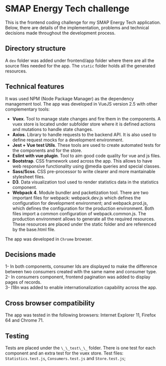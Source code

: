 # SMAP Energy Tech challenge 

This is the frontend coding challenge for my SMAP Energy Tech application. Below, there are details of the implementation, problems and technical decisions made throughout the development process.

## Directory structure

A `dev` folder was added under frontend/app folder where there are all the source files needed for the app. The `static` folder holds all the generated resources.

## Technical features

It was used NPM (Node Package Manager) as the dependency management tool. The app was developed in VueJS version 2.5 with other complementary tools:

* **Vuex**. Tool to manage state changes and fire them in the components. A vuex store is located under subfolder store where it is defined actions and mutations to handle state changes.
* **Axios**. Library to handle requests to the backend API. It is also used to define request mocks for a development environment.
* **Jest + Vue test Utils**. These tools are used to create automated tests for the components and for the store.
* **Eslint with vue plugin**. Tool to aim good code quality for vue and js files.
* **Bootstrap**. CSS framework used across the app. This allows to have web responsive functionality using @media queries and special classes.
* **Sass/Scss**. CSS pre-processor to write clearer and more mantainable stylesheet files. 
* **D3**. Data visualization tool used to render statistics data in the statistics component.
* **Webpack 4**. Module bundler and packetization tool. There are two important files for webpack: webpack.dev.js which defines the configuration for development environment; and webpack.prod.js, which defines the configuration for the production environment. Both files import a common configuration of webpack.common.js. The production environment allows to generate all the required resources. These resources are placed under the static folder and are referenced by the base.html file.

The app was developed in `Chrome` browser.

## Decisions made

1-	In both components, consumer Ids are displayed to make the difference between two consumers created with the same name and consumer type.  
2-	In consumers component, frontend pagination was added to display pages of records.  
3-	I18n was added to enable internationalization capability across the app.

## Cross browser compatibility

The app was tested in the following browsers: Internet Explorer 11, Firefox 64 and Chrome 71.

## Testing

Tests are placed under the `\_\_test\_\_` folder. There is one test for each component and an extra test for the vuex store. Test files: `Statistics.test.js`, `Consumers.test.js` and `Store.test.js`;


